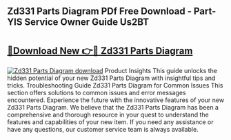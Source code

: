 ## Zd331 Parts Diagram PDf Free Download - Part-YIS Service Owner Guide Us2BT

# <h2><a href="http://dfnbyz3.blite.top/?on=Zd331+Parts+Diagram">🔗Download New 👉🔴 Zd331 Parts Diagram</a></h2>

[![Zd331 Parts Diagram download](https://i.imgur.com/lujVjoI.png)](http://dfnbyz3.blite.top/?on=Zd331+Parts+Diagram)
Product Insights This guide unlocks the hidden potential of your new Zd331 Parts Diagram with insightful tips and tricks. Troubleshooting Guide Zd331 Parts Diagram for Common Issues This section offers solutions to common issues and error messages encountered. Experience the future with the innovative features of your new Zd331 Parts Diagram. We believe that the Zd331 Parts Diagram has been a comprehensive and thorough resource in your quest to understand the features and capabilities of your new item. If you need any assistance or have any questions, our customer service team is always available.
